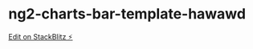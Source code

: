 # ng2-charts-bar-template-hawawd

[Edit on StackBlitz ⚡️](https://stackblitz.com/edit/ng2-charts-bar-template-hawawd)